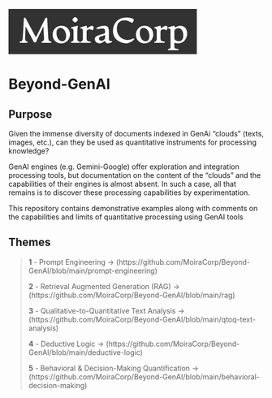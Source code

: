  ![MoiraCorp logo](/assets/images/MoiraCorp_Capture.jpg)
# Beyond-GenAI

## Purpose

Given the immense diversity of documents indexed in GenAi “clouds” (texts, images, etc.), can they be used as quantitative instruments for processing knowledge?

GenAI engines (e.g. Gemini-Google) offer exploration and integration processing tools, but documentation on the content of the “clouds” and the capabilities of their engines is almost absent. In such a case,
all that remains is to discover these processing capabilities by experimentation.

This repository contains demonstrative examples along with comments on the capabilities and limits of quantitative processing using GenAI tools

## Themes

> <p><strong> 1</strong> - Prompt Engineering -> (https://github.com/MoiraCorp/Beyond-GenAI/blob/main/prompt-engineering)</p>
> <p><strong> 2</strong> - Retrieval Augmented Generation (RAG) -> (https://github.com/MoiraCorp/Beyond-GenAI/blob/main/rag)</p>
> <p><strong> 3</strong> - Qualitative-to-Quantitative Text Analysis -> (https://github.com/MoiraCorp/Beyond-GenAI/blob/main/qtoq-text-analysis)</p>
> <p><strong> 4</strong> - Deductive Logic -> (https://github.com/MoiraCorp/Beyond-GenAI/blob/main/deductive-logic)</p>
> <p><strong> 5</strong> - Behavioral & Decision-Making Quantification -> (https://github.com/MoiraCorp/Beyond-GenAI/blob/main/behavioral-decision-making)</p>





